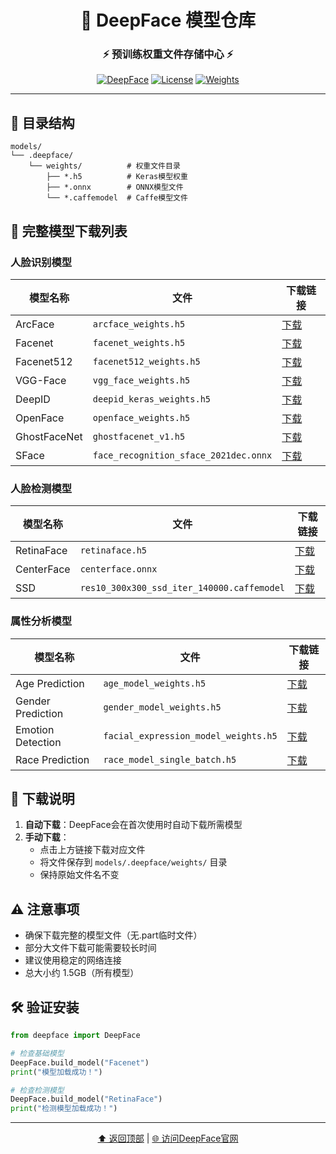 <div align="center">

# 🤖 DeepFace 模型仓库

<h3>⚡ 预训练权重文件存储中心 ⚡</h3>

[![DeepFace](https://img.shields.io/badge/DeepFace-0.0.79-blue.svg)](https://github.com/serengil/deepface)
[![License](https://img.shields.io/badge/License-MIT-green.svg)](LICENSE)
[![Weights](https://img.shields.io/badge/Weights-Pretrained-orange.svg)](https://github.com/serengil/deepface/releases)

</div>

---

## 📂 目录结构

```
models/
└── .deepface/
    └── weights/          # 权重文件目录
        ├── *.h5          # Keras模型权重
        ├── *.onnx        # ONNX模型文件
        └── *.caffemodel  # Caffe模型文件
```

## 🔗 完整模型下载列表

### 人脸识别模型

| 模型名称 | 文件 | 下载链接 |
|---------|------|---------|
| ArcFace | `arcface_weights.h5` | [下载](https://github.com/serengil/deepface/releases/download/v1.0/arcface_weights.h5) |
| Facenet | `facenet_weights.h5` | [下载](https://github.com/serengil/deepface/releases/download/v1.0/facenet_weights.h5) |
| Facenet512 | `facenet512_weights.h5` | [下载](https://github.com/serengil/deepface/releases/download/v1.0/facenet512_weights.h5) |
| VGG-Face | `vgg_face_weights.h5` | [下载](https://github.com/serengil/deepface/releases/download/v1.0/vgg_face_weights.h5) |
| DeepID | `deepid_keras_weights.h5` | [下载](https://github.com/serengil/deepface/releases/download/v1.0/deepid_keras_weights.h5) |
| OpenFace | `openface_weights.h5` | [下载](https://github.com/serengil/deepface/releases/download/v1.0/openface_weights.h5) |
| GhostFaceNet | `ghostfacenet_v1.h5` | [下载](https://github.com/serengil/deepface/releases/download/v1.0/ghostfacenet_v1.h5) |
| SFace | `face_recognition_sface_2021dec.onnx` | [下载](https://github.com/serengil/deepface/releases/download/v1.0/face_recognition_sface_2021dec.onnx) |

### 人脸检测模型

| 模型名称 | 文件 | 下载链接 |
|---------|------|---------|
| RetinaFace | `retinaface.h5` | [下载](https://github.com/serengil/deepface/releases/download/v1.0/retinaface.h5) |
| CenterFace | `centerface.onnx` | [下载](https://github.com/serengil/deepface/releases/download/v1.0/centerface.onnx) |
| SSD | `res10_300x300_ssd_iter_140000.caffemodel` | [下载](https://github.com/serengil/deepface/releases/download/v1.0/res10_300x300_ssd_iter_140000.caffemodel) |

### 属性分析模型

| 模型名称 | 文件 | 下载链接 |
|---------|------|---------|
| Age Prediction | `age_model_weights.h5` | [下载](https://github.com/serengil/deepface/releases/download/v1.0/age_model_weights.h5) |
| Gender Prediction | `gender_model_weights.h5` | [下载](https://github.com/serengil/deepface/releases/download/v1.0/gender_model_weights.h5) |
| Emotion Detection | `facial_expression_model_weights.h5` | [下载](https://github.com/serengil/deepface/releases/download/v1.0/facial_expression_model_weights.h5) |
| Race Prediction | `race_model_single_batch.h5` | [下载](https://github.com/serengil/deepface/releases/download/v1.0/race_model_single_batch.h5) |

## 💾 下载说明

1. **自动下载**：DeepFace会在首次使用时自动下载所需模型
2. **手动下载**：
   - 点击上方链接下载对应文件
   - 将文件保存到 `models/.deepface/weights/` 目录
   - 保持原始文件名不变

## ⚠️ 注意事项

- 确保下载完整的模型文件（无.part临时文件）
- 部分大文件下载可能需要较长时间
- 建议使用稳定的网络连接
- 总大小约 1.5GB（所有模型）

## 🛠️ 验证安装

```python
from deepface import DeepFace

# 检查基础模型
DeepFace.build_model("Facenet")
print("模型加载成功！")

# 检查检测模型
DeepFace.build_model("RetinaFace")
print("检测模型加载成功！")
```

---

<div align="center">

[⬆️ 返回顶部](#deepface-模型仓库) | 
[🌐 访问DeepFace官网](https://github.com/serengil/deepface)

</div>
